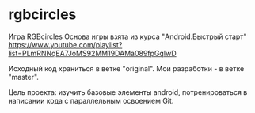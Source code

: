 # rgbcircles
Игра RGBcircles
Основа игры взята из курса "Android.Быстрый старт"
https://www.youtube.com/playlist?list=PLmRNNqEA7JoMS92MM19DAMa089fpGqIwD

Исходный код храниться в ветке "original". Мои разработки - в ветке "master".

Цель проекта: изучить базовые элементы android, потренироваться в написании кода с параллельным освоением Git.
